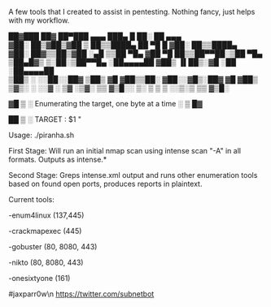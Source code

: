 
A few tools that I created to assist in pentesting. Nothing fancy, just helps with my workflow. 


  ██▓███   ██▓ ██▀███   ▄▄▄       ███▄    █  ██░ ██  ▄▄▄                       
 ▓██░  ██▒▓██▒▓██ ▒ ██▒▒████▄     ██ ▀█   █ ▓██░ ██▒▒████▄                   
 ▓██░ ██▓▒▒██▒▓██ ░▄█ ▒▒██  ▀█▄  ▓██  ▀█ ██▒▒██▀▀██░▒██  ▀█▄                 
 ▒██▄█▓▒ ▒░██░▒██▀▀█▄  ░██▄▄▄▄██ ▓██▒  ▐▌██▒░▓█ ░██ ░██▄▄▄▄██                
 ▒██▒ ░  ░░██░░██▓ ▒██▒ ▓█   ▓██▒▒██░   ▓██░░▓█▒░██▓ ▓█   ▓██▒             
 ▒▓▒░ ░  ░░▓  ░ ▒▓ ░▒▓░ ▒▒   ▓▒█░░ ▒░   ▒ ▒  ▒ ░░▒░▒ ▒▒   ▓▒█░            
                     
                                                                              
▓█  ▒  ░   Enumerating the target, one byte at a time  ░  ▒ █▓                 
                                      
██  ▒  ░   TARGET : $1 "                         

Usage: ./piranha.sh <target IP>

First Stage: Will run an initial nmap scan using intense scan "-A" in all formats. Outputs as intense.*

Second Stage: Greps intense.xml output and runs other enumeration tools based on found open ports, produces reports in plaintext. 

Current tools:

  -enum4linux (137,445)
  
  -crackmapexec (445)
  
  -gobuster (80, 8080, 443)
  
  -nikto (80, 8080, 443)
  
  -onesixtyone (161)
  
  
#jaxparr0w\n
https://twitter.com/subnetbot
  
